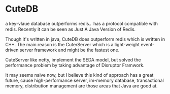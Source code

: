 CuteDB
======

a key-vlaue database outperforms redis，has a protocol compatible with redis. Recently it can be seen as Just A Java Version of Redis.

Though it's written in java, CuteDB does outperform redis which is written in C++. The main reason is the CuterServer which is a light-weight event-driven server framework and might be the fastest one.

CuteServer like netty, implement the SEDA model, but solved the performance problem by taking advantage of Disruptor Framwork.

It may seems naive now, but I believe this kind of approach has a great future, cause high-performance server, im-memory database, transactional memory, distribution management are those areas that Java are good at.




